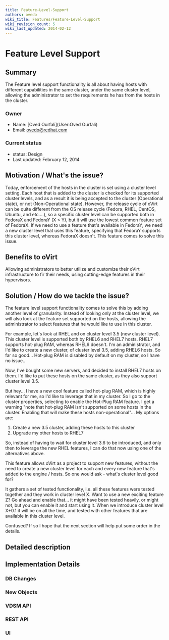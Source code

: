 ```yaml
---
title: Feature-Level-Support
authors: ovedo
wiki_title: Features/Feature-Level-Support
wiki_revision_count: 5
wiki_last_updated: 2014-02-12
---
```


# Feature Level Support

## Summary

The Feature level support functionality is all about having hosts with different capabilities in the same cluster, under the same cluster level, allowing the administrator to set the requirements he has from the hosts in the cluster.

### Owner

*   Name: [Oved Ourfali](User:Oved Ourfali)
*   Email: <ovedo@redhat.com>

### Current status

*   status: Design
*   Last updated: February 12, 2014

## Motivation / What's the issue?

Today, enforcement of the hosts in the cluster is set using a cluster level setting. Each host that is added to the cluster is checked for its supported cluster levels, and as a result it is being accepted to the cluster (Operational state), or not (Non-Operational state). However, the release cycle of oVirt can be quite different from the OS release cycle (Fedora, RHEL, CentOS, Ubuntu, and etc....), so a specific cluster level can be supported both in FedoraX and FedoraY (X < Y), but it will use the lowest common feature set of FedoraX. If we need to use a feature that's available in FedoraY, we need a new cluster level that uses this feature, specifying that FedoraY supports this cluster level, whereas FedoraX doesn't. This feature comes to solve this issue.

## Benefits to oVirt

Allowing administrators to better utilize and customize their oVirt infrastructure to fir their needs, using cutting-edge features in their hypervisors.

## Solution / How do we tackle the issue?

The feature level support functionality comes to solve this by adding another level of granularity. Instead of looking only at the cluster level, we will also look at the feature set supported on the hosts, allowing the administrator to select features that he would like to use in this cluster.

For example, let's look at RHEL and on cluster level 3.5 (new cluster level). This cluster level is supported both by RHEL6 and RHEL7 hosts. RHEL7 supports hot-plug RAM, whereas RHEL6 doesn't. I'm an administrator, and I'd like to create a new cluster, of cluster level 3.5, adding RHEL6 hosts. So far so good... Hot-plug RAM is disabled by default on my cluster, so I have no issue..

Now, I've bought some new servers, and decided to install RHEL7 hosts on them. I'd like to put these hosts on the same cluster, as they also support cluster level 3.5.

But hey... I have a new cool feature called hot-plug RAM, which is highly relevant for me, so I'd like to leverage that in my cluster. So I go to the cluster properties, selecting to enable the Hot-Plug RAM feature. I get a warning "note that hot-plug RAM isn't supported on some hosts in the cluster. Enabling that will make these hosts non-operational"... My options are:

1.  Create a new 3.5 cluster, adding these hosts to this cluster
2.  Upgrade my other hosts to RHEL7

So, instead of having to wait for cluster level 3.6 to be introduced, and only then to leverage the new RHEL features, I can do that now using one of the alternatives above.

This feature allows oVirt as a project to support new features, without the need to create a new cluster level for each and every new feature that's added to the engine / hosts. So one would ask - what's cluster level good for?

It gathers a set of tested functionality, i.e. all these features were tested together and they work in cluster level X. Want to use a new exciting feature Z? Go ahead and enable that... it might have been tested heavily, or might not, but you can enable it and start using it. When we introduce cluster level X+0.1 it will be on all the time, and tested with other features that are available in this cluster level.

Confused? If so I hope that the next section will help put some order in the details.

## Detailed description

## Implementation Details

### DB Changes

### New Objects

### VDSM API

### REST API

### UI
